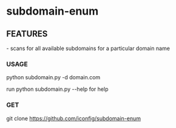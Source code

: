 # subdomain-enum

<h2> FEATURES</h2>
- scans for all available subdomains for a particular domain name

<h3>USAGE</h3>
python subdomain.py -d domain.com

run python subdomain.py --help  for help

<h3>GET</h3>

git clone https://github.com/iconfig/subdomain-enum


